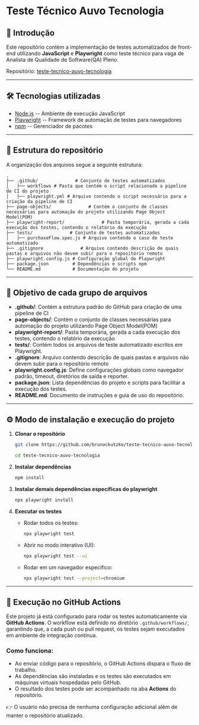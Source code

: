 # Teste Técnico Auvo Tecnologia

## 📌 Introdução

Este repositório contém a implementação de testes automatizados de
front-end utilizando **JavaScript** e **Playwright** como teste técnico para vaga de Analista de Qualidade de Software(QA) Pleno.

Repositório:
[teste-tecnico-auvo-tecnologia](https://github.com/brunockutzke/teste-tecnico-auvo-tecnologia)

------------------------------------------------------------------------

## 🛠️ Tecnologias utilizadas

-   [Node.js](https://nodejs.org/) -- Ambiente de execução JavaScript
-   [Playwright](https://playwright.dev/) -- Framework de automação de
    testes para navegadores
-   [npm](https://www.npmjs.com/) -- Gerenciador de pacotes

------------------------------------------------------------------------

## 📂 Estrutura do repositório

A organização dos arquivos segue a seguinte estrutura:

    .
    ├── .github/              # Conjunto de testes automatizados
    │   ├── workflows # Pasta que contém o script relacionado a pipeline de CI do projeto
    │   ├── playwright.yml # Arquivo contendo o script necessário para a criação da pipeline de CI
    ├── page-objects/              # Contém o conjunto de classes necessárias para automação do projeto utilizando Page Object Model(POM)
    ├── playwright-report/              # Pasta temporária, gerada a cada execução dos testes, contendo o relatório da execução
    ├── tests/              # Conjunto de testes automatizados
    │   ├── purchaseFlow.spec.js # Arquivo contendo o caso de teste automatizado
    ├── .gitignore              # Arquivo contendo descrição de quais pastas e arquivos não devem subir para o repositório remoto
    ├── playwright.config.js # Configuração global do Playwright
    ├── package.json         # Dependências e scripts npm
    └── README.md            # Documentação do projeto

------------------------------------------------------------------------

## 🎯 Objetivo de cada grupo de arquivos

-   **.github/**: Contém a estrutura padrão do GitHub para criação de uma pipeline de CI
-   **page-objects/**: Contém o conjunto de classes necessárias para automação do projeto utilizando Page Object Model(POM)
-   **playwright-report/**: Pasta temporária, gerada a cada execução dos testes, contendo o relatório da execução
-   **tests/**: Contém todos os arquivos de teste automatizado escritos
    em Playwright.
-   **.gitignore**: Arquivo contendo descrição de quais pastas e arquivos não devem subir para o repositório remoto
-   **playwright.config.js**: Define configurações globais como
    navegador padrão, timeout, diretórios de saída e reporter.
-   **package.json**: Lista dependências do projeto e scripts para
    facilitar a execução dos testes.
-   **README.md**: Documento de instruções e guia de uso do repositório.

------------------------------------------------------------------------

## ⚙️ Modo de instalação e execução do projeto

1.  **Clonar o repositório**

    ``` bash
    git clone https://github.com/brunockutzke/teste-tecnico-auvo-tecnologia.git
    
    cd teste-tecnico-auvo-tecnologia
    ```

2.  **Instalar dependências**

    ``` bash
    npm install
    ```

3.  **Instalar demais dependências específicas do playwright**

    ``` bash
    npx playwright install
    ```

4.  **Executar os testes**

    -   Rodar todos os testes:

        ``` bash
        npx playwright test
        ```

    -   Abrir no modo interativo (UI):

        ``` bash
        npx playwright test --ui
        ```

    -   Rodar em um navegador específico:

        ``` bash
        npx playwright test --project=chromium
        ```

------------------------------------------------------------------------

## 🚀 Execução no GitHub Actions

Este projeto já está configurado para rodar os testes automaticamente
via **GitHub Actions**.
O workflow está definido no diretório `.github/workflows/`, garantindo
que, a cada push ou pull request, os testes sejam executados em ambiente
de integração contínua.

### Como funciona:

-   Ao enviar código para o repositório, o GitHub Actions dispara o
    fluxo de trabalho.
-   As dependências são instaladas e os testes são executados em
    máquinas virtuais hospedadas pelo GitHub.
-   O resultado dos testes pode ser acompanhado na aba **Actions** do
    repositório.

👉 O usuário não precisa de nenhuma configuração adicional além de
manter o repositório atualizado.


